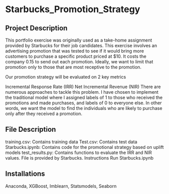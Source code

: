 # Starbucks_Promotion_Strategy
## Project Description
This portfolio exercise was originally used as a take-home assignment provided by Starbucks for their job candidates. This exercise involves an advertising promotion that was tested to see if it would bring more customers to purchase a specific product priced at $10. It costs the company 0.15 to send out each promotion. Ideally, we want to limit that promotion only to those that are most receptive to the promotion.

Our promotion strategy will be evaluated on 2 key metrics

Incremental Response Rate (IRR)
Net Incremental Revenue (NIR)
There are numerous approaches to tackle this problem. I have chosen to implement the traditional model where I assigned labels of 1 to those who received the promotions and made purchases, and labels of 0 to everyone else. In other words, we want the model to find the individuals who are likely to purchase only after they received a promotion.

## File Description
training.csv: Contains training data
Test.csv: Contains test data
Starbucks.ipynb: Contains code for the promotional strategy based on uplift models
test_results.py: Contains functions to evaluate the IRR and NIR values. File is provided by Starbucks.
Instructions
Run Starbucks.ipynb
## Installations
Anaconda, XGBoost, Imblearn, Statsmodels, Seaborn

